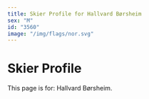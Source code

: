 ```yaml
---
title: Skier Profile for Hallvard Børsheim
sex: "M"
id: "3560"
image: "/img/flags/nor.svg" 
---
```


# Skier Profile

This page is for: Hallvard Børsheim.
    